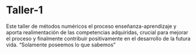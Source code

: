 # Taller-1
Este taller de métodos numéricos el proceso enseñanza-aprendizaje y aporta realimentación de las competencias adquiridas, crucial para mejorar el proceso y finalmente contribuir positivamente en el desarrollo de la futura vida.  “Solamente poseemos lo que sabemos” 
